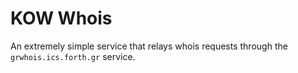 # KOW Whois

An extremely simple service that relays whois requests through the `grwhois.ics.forth.gr` service.
